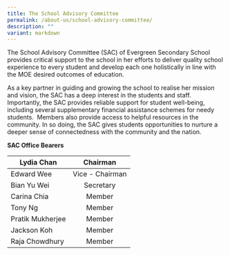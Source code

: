 ```yaml
---
title: The School Advisory Committee
permalink: /about-us/school-advisory-committee/
description: ""
variant: markdown
---
```

The School Advisory Committee (SAC) of Evergreen Secondary School provides critical support to the school in her efforts to deliver quality school experience to every student and develop each one holistically in line with the MOE desired outcomes of education.

As a key partner in guiding and growing the school to realise her mission and vision, the SAC has a deep interest in the students and staff.  Importantly, the SAC provides reliable support for student well-being, including several supplementary financial assistance schemes for needy students.  Members also provide access to helpful resources in the community. In so doing, the SAC gives students opportunities to nurture a deeper sense of connectedness with the community and the nation.

**SAC Office Bearers**

| Lydia Chan     |     Chairman    |
|----------------|:---------------:|
| Edward Wee     | Vice - Chairman |
| Bian Yu Wei    |    Secretary    |
| Carina Chia    |      Member     |
| Tony Ng        |      Member     |
| Pratik Mukherjee        |      Member     |
| Jackson Koh        |      Member     |
| Raja Chowdhury        |      Member     |
